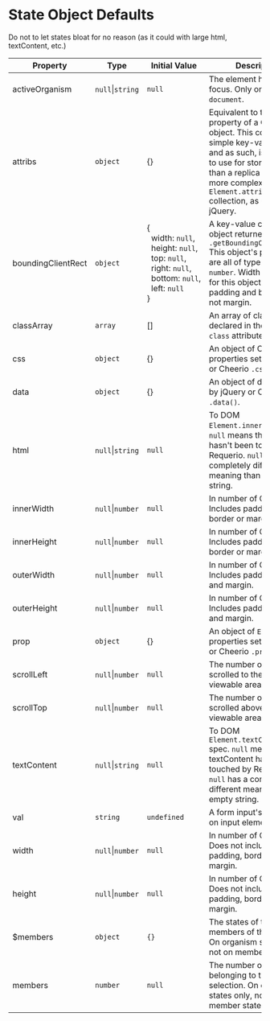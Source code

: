 # State Object Defaults
Do not to let states bloat for no reason (as it could with large html, textContent, etc.)

| Property | Type | Initial Value | Description |
| --- | --- | --- | --- |
| activeOrganism | `null`\|`string` | `null` | The element having focus. Only on states for `document`. |
| attribs | `object` | {} | Equivalent to the `.attribs` property of a Cheerio object. This consists of simple key-value pairs, and as such, is preferable to use for storing state than a replica of the much more complex `Element.attributes` collection, as utilized by jQuery. |
| boundingClientRect | `object` | {<br>&nbsp;&nbsp;width:&nbsp;`null`,<br>&nbsp;&nbsp;height:&nbsp;`null`,<br>&nbsp;&nbsp;top:&nbsp;`null`,<br>&nbsp;&nbsp;right:&nbsp;`null`,<br>&nbsp;&nbsp;bottom:&nbsp;`null`,<br>&nbsp;&nbsp;left:&nbsp;`null`<br>} | A key-value copy of the object returned by `.getBoundingClientRect()` This object's properties are all of type `null` or `number`. Width and height for this object include padding and border, but not margin. |
| classArray | `array` | [] | An array of classes declared in the HTML `class` attribute. |
| css | `object` | {} | An object of CSS properties set by jQuery or Cheerio `.css()`. |
| data | `object` | {} | An object of data saved by jQuery or Cheerio `.data()`. |
| html | `null`\|`string` | `null` | To DOM `Element.innerHTML` spec. `null` means the html hasn't been touched by Requerio. `null` has a completely different meaning than empty string. |
| innerWidth | `null`\|`number` | `null` | In number of CSS pixels. Includes padding, but not border or margin. |
| innerHeight | `null`\|`number` | `null` | In number of CSS pixels. Includes padding, but not border or margin. |
| outerWidth | `null`\|`number` | `null` | In number of CSS pixels. Includes padding, border, and margin. |
| outerHeight | `null`\|`number` | `null` | In number of CSS pixels. Includes padding, border, and margin. |
| prop | `object` | {} | An object of `Element` properties set by jQuery or Cheerio `.prop()`. |
| scrollLeft | `null`\|`number` | `null` | The number of CSS pixels scrolled to the left of viewable area. |
| scrollTop | `null`\|`number` | `null` | The number of CSS pixels scrolled above the viewable area. |
| textContent | `null`\|`string` | `null` | To DOM `Element.textContent` spec. `null` means the textContent hasn't been touched by Requerio. `null` has a completely different meaning than empty string. |
| val | `string` | `undefined` | A form input's value. Only on input element states. |
| width | `null`\|`number` | `null` | In number of CSS pixels. Does not include padding, border, or margin. |
| height | `null`\|`number` | `null` | In number of CSS pixels. Does not include padding, border, or margin. |
| $members | `object` | `{}` | The states of the members of the selection. On organism states only, not on member states. |
| members | `number` | `null` | The number of members belonging to the selection. On organism states only, not on member states. |
